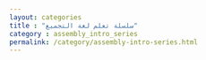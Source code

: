 ```yaml
---
layout: categories
title : "سلسلة تعلم لغة التجميع"
category : assembly_intro_series
permalink: /category/assembly-intro-series.html
---
```

